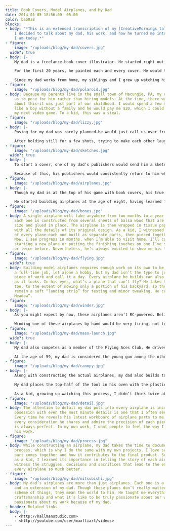 ```yaml
---
title: Book Covers, Model Airplanes, and My Dad
date: 2014-01-05 18:56:00 -05:00
color: bab0a8
blocks:
- body: "*This is an extended transcription of my [CreativeMornings talk](https://creativemornings.com/talks/want-to-speak-at-creativemornings). The theme was “Make,” and instead of speaking about my own work,
    I decided to talk about my dad, his work, and how he turned me into the maker
    I am today.*"
- figure:
    image: "/uploads/blog/my-dad/covers.jpg"
  wide?: true
- body: |-
    My dad is a freelance book cover illustrator. He started right out of college and has been pushing out covers ever since—about 37 years now. If you’ve ever been in a book store, you’ve seen one of his covers. If you’ve walked past a cardboard box on the street with a stack of books in it, you’ve seen one of his covers.

    For the first 20 years, he painted each and every cover. He would take a few reference photos with his polaroid land camera and spend the following month painting with acrylics on a gessoed masonite board. Upon finishing, he would slip the cover in a Fedex box and ship it to his publisher in New York, hoping it would arrive in one piece. Now, my dad uses Photoshop. He can start a cover on a Friday and email it to his publisher on Monday.

    Since my dad works from home, my siblings and I grew up watching him illustrate these covers. He greeted us in the morning from his studio and wished us goodnight from his studio. My dad burns the midnight oil better than anyone I know, which explains why working a 14-hour day sometimes feels normal to me. Some nights, we would work alongside each other in his studio, watching any given Philly game, with the audio from the local radio broadcast.
- figure:
    image: "/uploads/blog/my-dad/polaroid.jpg"
- body: Because my parents live in the small town of Macungie, PA, my dad would ask
    us to pose for him rather than hiring models. At the time, there was nothing special
    about this—it was just part of our childhood. I would spend a few minutes looking
    like a boy without a family and he would pay me $20, which I could use towards
    my next video game. To a kid, this was a steal.
- figure:
    image: "/uploads/blog/my-dad/lizzy.jpg"
- body: |-
    Posing for my dad was rarely planned—he would just call us over from his studio and ask us to spare a few minutes. The shoot often involved my mom holding a piece of foamcore as a makeshift reflector or picking out the correct attire for us. We would goof around, treating this like our own version of dress-up.

    After holding still for a few shots, trying to make each other laugh while not laughing ourselves, we would go back to whatever we were doing. Then, several months later, we would find ourselves on another cover. This felt like magic. My dad doesn’t need green screens or professional lighting—he can make a cover out of anything.
- figure:
    image: "/uploads/blog/my-dad/sketches.jpg"
  wide?: true
- body: |-
    To start a cover, one of my dad’s publishers would send him a sketch. The sketch was often more of a scribble than anything descriptive, so they would follow up the sketch with a call. The art director would chime in and provide a sketch of their own. This would typically be more elaborate, but still difficult for most to interpret. My dad had no problem, though. He would take these sketches and produce a cover with the exact image his publishers had in mind.

    Because of this, his publishers would consistently return to him when they needed the job done right. This had a major impact on my own work ethic and the kind of relationships I try to build with others. If you establish yourself as someone who can always finish the job with a level of quality beyond expectations, you will never have trouble finding work.
- figure:
    image: "/uploads/blog/my-dad/airplanes.jpg"
- body: |-
    Though my dad is at the top of his game with book covers, his true passion lies with model airplanes. When he wished us goodnight from his studio, he usually had an airplane in front of him rather than a cover.

    He started building airplanes at the age of eight, having learned from *his* dad. Back then, video games and computers didn’t exist (\**gasp*\*), so models were a common hobby for the average kid. Hobby shops are rare these days, but if you can find one, there’s a good chance it will have a section for model airplanes. But, my dad doesn’t just build his airplanes from kits. He actually constructs them from scratch, and each one is an exact replica of an existing airplane from a previous era, mainly WWI and WWII.
- figure:
    image: "/uploads/blog/my-dad/bones.jpg"
- body: A single airplane will take anywhere from two months to a year to complete.
    Each one is constructed from several sheets of balsa wood that are cut down to
    size and glued in place. The airplane is then wrapped in tissue paper and decorated
    with all the details of its original design. As a kid, I witnessed the daily progress
    of every plane—each one built as separate parts, then pieced together at the end.
    Now, I see progress in months, when I’m able to visit home. I’ll catch him either
    starting a new plane or putting the finishing touches on one I’ve seen only once
    or twice before. Nevertheless, he’s always excited to show me his latest creation.
- figure:
    image: "/uploads/blog/my-dad/flying.jpg"
  wide?: true
- body: Building model airplanes requires enough work on its own to be considered
    a full-time job, let alone a hobby, but my dad isn’t the type to just shelf a
    piece of work and call it a day. Every airplane he builds can also fly as well
    as it looks. In his eyes, what’s a plane that can’t fly? He takes this very seriously,
    too, to the extent of mowing only a portion of his backyard, so the rest could
    remain a soft “landing strip” for testing and minor tweaking. He calls it “Hallman’s
    Meadow”.
- figure:
    image: "/uploads/blog/my-dad/winder.jpg"
- body: |-
    As you might expect by now, these airplanes aren’t RC-powered. Believe it or not, they fly on rubber band power. Inside each airplane is a greased rubber band running from a hook in the back to the propeller in the front. The length of the rubber band depends on the size of the airplane, with some reaching as long as several feet.

    Winding one of these airplanes by hand would be very tiring, not to mention time-consuming, considering a single flight requires several hundred winds. Instead, my dad uses a makeshift winder. This MacGyver-esque device can wind ten times faster than using your hand. It also comes equipped with a calculator that keeps track of the number of winds, using a magnet that is literally taped to the crank. Surprising no one, you can’t buy these—he knows a guy who makes them.
- figure:
    image: "/uploads/blog/my-dad/mass-launch.jpg"
  wide?: true
- body: |-
    My dad also competes as a member of the Flying Aces Club. He drives to either Geneseo or Wawayanda in upstate New York and flies against dozens of other “pilots”—each of whom has been building and flying airplanes for decades. They spend a few days competing, but also discussing their craft, process, and experiences from the past year’s build. Having been to several competitions as a kid, I can tell you that each one of these fliers wants nothing more than to share what they know and celebrate each other’s flights.

    At the age of 59, my dad is considered the young gun among the other fliers, with most of them old enough to be *his* dad, but as a 5-time grand champion, he carries a strong reputation.
- figure:
    image: "/uploads/blog/my-dad/canopy.jpg"
- body: |-
    Along with constructing the actual airplanes, my dad also builds tools to help him make specific parts of each plane. One of these tools, he calls a “canopy vacuformer”, is a contraption that forms the canopy of an airplane from a single sheet of plastic.

    My dad places the top-half of the tool in his oven with the plastic securely held in place. The plastic is heated at a temperature between 300-350 degrees, until malleable. Then, he removes the plastic from the oven and places it on top of the balsa mold of the canopy. With the family vacuum, he suctions the plastic down to perfectly fit over the mold, forming the canopy of the airplane.

    As a kid, growing up watching this process, I didn’t think twice about it—this was just how you build the canopy for a rubber band-powered model airplane. How else would you do it? Now, I truly appreciate the creativity and resourcefulness on my dad’s part to even think of a process like this, utlizing household appliances.
- figure:
    image: "/uploads/blog/my-dad/detail.jpg"
- body: The attention to detail my dad puts into every airplane is incredible. His
    obsession with even the most minute details is one that I often see in myself.
    Every time he reveals his latest workboard of airplane parts to me, I soak in
    every consideration he shares and admire the precision of each piece. Everything
    is always perfect. In my own work, I want people to feel the way I do when I see
    his work.
- figure:
    image: "/uploads/blog/my-dad/process.jpg"
- body: While constructing an airplane, my dad takes the time to document the entire
    process, which is why I do the same with my own projects. I love seeing how each
    part comes together and how it contributes to the final product. Seeing this documentation
    as a kid, I learned its importance in telling the story of each airplane. I could
    witness the struggles, decisions and sacrifices that lead to the end result, making
    every airplane so much better.
- figure:
    image: "/uploads/blog/my-dad/mitsubishi.jpg"
- body: My dad’s airplanes are more than just airplanes. Each one is a piece of art
    and an extension of my dad. Though these planes don’t really matter in the grand
    scheme of things, they mean the world to him. He taught me everything I know about
    craftsmanship and what it’s like to be truly passionate about our work. And, I’m
    passionate about my work because of my dad.
- header: Related links
  body: |-
    - <http://hallmanstudio.com>
    - <http://youtube.com/user/maxfliart/videos>
---
```


